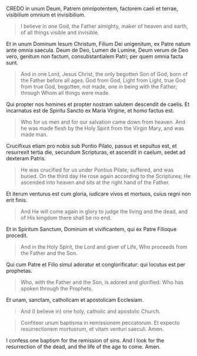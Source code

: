 CREDO in unum Deum, Patrem omnipotentem, factorem caeli et terrae, visibilium omnium et invisibilium.   

> I believe in one God, the Father almighty, maker of heaven and earth, of all things visible and invisible.  

Et in unum Dominum Iesum Christum, Filium Dei unigenitum, ex Patre natum ante omnia saecula. Deum de Deo, Lumen de Lumine, Deum verum de Deo vero, genitum non factum, consubstantialem Patri; per quem omnia facta sunt.   

> And in one Lord, Jesus Christ, the only begotten Son of God, born of the Father before all ages. God from God, Light from Light, true God from true God, begotten, not made, one in being with the Father; through Whom all things were made.  

Qui propter nos homines et propter nostram salutem descendit de caelis. Et incarnatus est de Spiritu Sancto ex Maria Virgine, et homo factus est.   

> Who for us men and for our salvation came down from heaven.  And he was made flesh by the Holy Spirit from the Virgin Mary, and was made man. 

Crucifixus etiam pro nobis sub Pontio Pilato, passus et sepultus est, et resurrexit tertia die, secundum Scripturas, et ascendit in caelum, sedet ad dexteram Patris.  

> He was crucified for us under Pontius Pilate; suffered, and was buried. On the third day He rose again according to the Scriptures; He ascended into heaven and sits at the right hand of the Father.  

Et iterum venturus est cum gloria, iudicare vivos et mortuos, cuius regni non erit finis.  

> And He will come again in glory to judge the living and the dead, and of His kingdom there shall be no end.  

Et in Spiritum Sanctum, Dominum et vivificantem, qui ex Patre Filioque procedit.  

> And in the Holy Spirit, the Lord and giver of Life, Who proceeds from the Father and the Son.  

Qui cum Patre et Filio simul adoratur et conglorificatur: qui locutus est per prophetas.  
 
> Who, with the Father and the Son, is adored and glorified: Who has spoken through the Prophets.  

Et unam, sanctam, catholicam et apostolicam Ecclesiam.   

> And (I believe in) one holy, catholic and apostolic Church.  

> Confiteor unum baptisma in remissionem peccatorum. Et expecto resurrectionem mortuorum, et vitam venturi saeculi. Amen.  

I confess one baptism for the remission of sins. And I look for the resurrection of the dead, and the life of the age to come. Amen.

